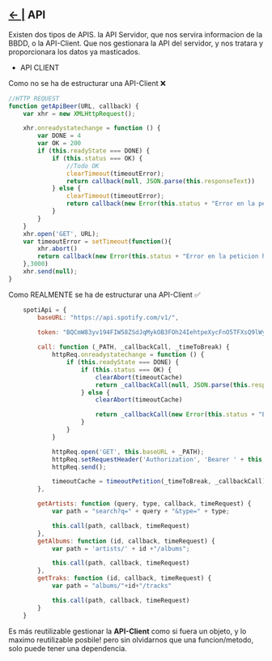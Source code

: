 ## [← |](https://github.com/VGamezz19/skylab-curso/blob/dev/course/semana02/)   API

Existen dos tipos de APIS. la API Servidor, que nos servira informacion de la BBDD, o la API-Client. Que nos gestionara la API del servidor, y nos tratara y proporcionara los datos ya masticados.

-   API CLIENT

Como no se ha de estructurar una API-Client ❌

```javascript
//HTTP REQUEST
function getApiBeer(URL, callback) {
	var xhr = new XMLHttpRequest();

	xhr.onreadystatechange = function () {
		var DONE = 4
		var OK = 200
		if (this.readyState === DONE) {
			if (this.status === OK) {
				//Todo OK
				clearTimeout(timeoutError);
				return callback(null, JSON.parse(this.responseText))
			} else {
				clearTimeout(timeoutError);
				return callback(new Error(this.status + "Error en la peticion httpRequest/AJAX"))
			}
		}
	}
	xhr.open('GET', URL);
	var timeoutError = setTimeout(function(){
		xhr.abort()
		return callback(new Error(this.status + "Error en la peticion httpRequest/AJAX"))
	},3000)
	xhr.send(null);
}

```

Como REALMENTE se ha de estructurar una API-Client ✅

```javascript
	spotiApi = {
		baseURL: "https://api.spotify.com/v1/",

		token: "BQCmW83yv194FIW58ZSdJqMykOB3FOh24IehtpeXycFnO5TFXsQ9lWyUVPEJKCC5zV8CxPpvW80bhztui9ErzlBTpkBDbNHSNNJKR4X3GFcKXuxRKV3ErL8KNHT_H1gnl0D7oqDfDIiHZUkykNEA2jd988K1lgiWVNjIig",
		
		call: function (_PATH, _callbackCall, _timeToBreak) {
			httpReq.onreadystatechange = function () {
				if (this.readyState === DONE) {
					if (this.status === OK) {
						clearAbort(timeoutCache)
						return _callbackCall(null, JSON.parse(this.responseText))
					} else {
						clearAbort(timeoutCache)

						return _callbackCall(new Error(this.status + "Error en la peticion httpRequest/AJAX"))
					}
				}
			}

			httpReq.open('GET', this.baseURL + _PATH);
			httpReq.setRequestHeader('Authorization', 'Bearer ' + this.token);
			httpReq.send();

			timeoutCache = timeoutPetition(_timeToBreak, _callbackCall)	
		},

		getArtists: function (query, type, callback, timeRequest) {
			var path = "search?q=" + query + "&type=" + type;

			this.call(path, callback, timeRequest)
		},
		getAlbums: function (id, callback, timeRequest) {
			var path = 'artists/' + id +"/albums";

			this.call(path, callback, timeRequest)
		},
		getTraks: function (id, callback, timeRequest) {
			var path = "albums/"+id+"/tracks"

			this.call(path, callback, timeRequest)
		}
	}
```

Es más reutilizable gestionar la **API-Client** como si fuera un objeto, y lo maximo reutilizable posbile! pero sin olvidarnos que una funcion/metodo, solo puede tener una dependencia.

